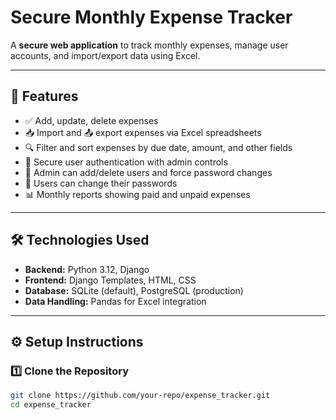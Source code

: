 # **Secure Monthly Expense Tracker**

A **secure web application** to track monthly expenses, manage user accounts, and import/export data using Excel.

---

## 🚀 **Features**
- ✅ Add, update, delete expenses
- 📥 Import and 📤 export expenses via Excel spreadsheets
- 🔍 Filter and sort expenses by due date, amount, and other fields
- 🔐 Secure user authentication with admin controls
- 👤 Admin can add/delete users and force password changes
- 🔑 Users can change their passwords
- 📊 Monthly reports showing paid and unpaid expenses

---

## 🛠️ **Technologies Used**
- **Backend:** Python 3.12, Django
- **Frontend:** Django Templates, HTML, CSS
- **Database:** SQLite (default), PostgreSQL (production)
- **Data Handling:** Pandas for Excel integration

---

## ⚙️ **Setup Instructions**

### 1️⃣ **Clone the Repository**
```bash
git clone https://github.com/your-repo/expense_tracker.git
cd expense_tracker